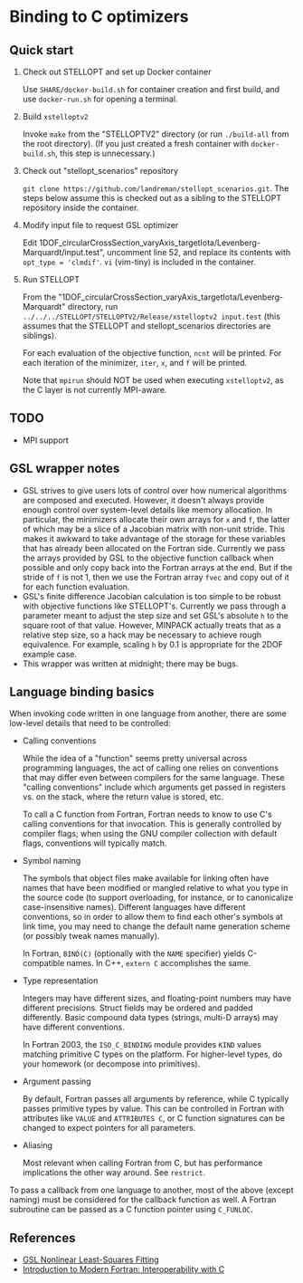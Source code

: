 Binding to C optimizers
=======================

Quick start
-----------

1. Check out STELLOPT and set up Docker container
   
   Use `SHARE/docker-build.sh` for container creation and first build, and use `docker-run.sh` for opening a terminal.

2. Build `xstelloptv2`
   
   Invoke `make` from the "STELLOPTV2" directory (or run `./build-all` from the root directory).  (If you just created a fresh container with `docker-build.sh`, this step is unnecessary.)

3. Check out "stellopt\_scenarios" repository
   
   `git clone https://github.com/landreman/stellopt_scenarios.git`.  The steps below assume this is checked out as a sibling to the STELLOPT repository inside the container.

4. Modify input file to request GSL optimizer
   
   Edit 1DOF\_circularCrossSection\_varyAxis\_targetIota/Levenberg-Marquardt/input.test", uncomment line 52, and replace its contents with `opt_type = 'clmdif'`.  `vi` (vim-tiny) is included in the container.

5. Run STELLOPT
   
   From the "1DOF\_circularCrossSection\_varyAxis\_targetIota/Levenberg-Marquardt" directory, run `../../../STELLOPT/STELLOPTV2/Release/xstelloptv2 input.test` (this assumes that the STELLOPT and stellopt\_scenarios directories are siblings).
   
   For each evaluation of the objective function, `ncnt` will be printed.  For each iteration of the minimizer, `iter`, `x`, and `f` will be printed.
   
   Note that `mpirun` should NOT be used when executing `xstelloptv2`, as the C layer is not currently MPI-aware.

TODO
----

* MPI support

GSL wrapper notes
-----------------

* GSL strives to give users lots of control over how numerical algorithms are composed and executed.  However, it doesn't always provide enough control over system-level details like memory allocation.  In particular, the minimizers allocate their own arrays for `x` and `f`, the latter of which may be a slice of a Jacobian matrix with non-unit stride.  This makes it awkward to take advantage of the storage for these variables that has already been allocated on the Fortran side.
  Currently we pass the arrays provided by GSL to the objective function callback when possible and only copy back into the Fortran arrays at the end.  But if the stride of `f` is not 1, then we use the Fortran array `fvec` and copy out of it for each function evaluation.
* GSL's finite difference Jacobian calculation is too simple to be robust with objective functions like STELLOPT's.  Currently we pass through a parameter meant to adjust the step size and set GSL's absolute `h` to the square root of that value.  However, MINPACK actually treats that as a relative step size, so a hack may be necessary to achieve rough equivalence.  For example, scaling `h` by 0.1 is appropriate for the 2DOF example case.
* This wrapper was written at midnight; there may be bugs.

Language binding basics
-----------------------

When invoking code written in one language from another, there are some low-level details that need to be controlled:

* Calling conventions
  
  While the idea of a "function" seems pretty universal across programming languages, the act of calling one relies on conventions that may differ even between compilers for the same language.  These "calling conventions" include which arguments get passed in registers vs. on the stack, where the return value is stored, etc.
  
  To call a C function from Fortran, Fortran needs to know to use C's calling conventions for that invocation.  This is generally controlled by compiler flags; when using the GNU compiler collection with default flags, conventions will typically match.

* Symbol naming
  
  The symbols that object files make available for linking often have names that have been modified or mangled relative to what you type in the source code (to support overloading, for instance, or to canonicalize case-insensitive names).  Different languages have different conventions, so in order to allow them to find each other's symbols at link time, you may need to change the default name generation scheme (or possibly tweak names manually).
  
  In Fortran, `BIND(C)` (optionally with the `NAME` specifier) yields C-compatible names.  In C++, `extern C` accomplishes the same.

* Type representation
  
  Integers may have different sizes, and floating-point numbers may have different precisions.  Struct fields may be ordered and padded differently.  Basic compound data types (strings, multi-D arrays) may have different conventions.
  
  In Fortran 2003, the `ISO_C_BINDING` module provides `KIND` values matching primitive C types on the platform.  For higher-level types, do your homework (or decompose into primitives).

* Argument passing
  
  By default, Fortran passes all arguments by reference, while C typically passes primitive types by value.  This can be controlled in Fortran with attributes like `VALUE` and `ATTRIBUTES C`, or C function signatures can be changed to expect pointers for all parameters.

* Aliasing
  
  Most relevant when calling Fortran from C, but has performance implications the other way around.  See `restrict`.

To pass a callback from one language to another, most of the above (except naming) must be considered for the callback function as well.  A Fortran subroutine can be passed as a C function pointer using `C_FUNLOC`.

References
----------

* [GSL Nonlinear Least-Squares Fitting](https://www.gnu.org/software/gsl/doc/html/nls.html)
* [Introduction to Modern Fortran: Interoperability with C](http://people.ds.cam.ac.uk/nmm1/Fortran/paper_14.pdf)
